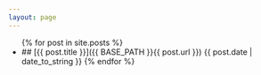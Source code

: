 ```yaml
---
layout: page
---
```


<ul class="posts">
  {% for post in site.posts %}
    <li>
## [{{ post.title }}]({{ BASE_PATH }}{{ post.url }})
<span>{{ post.date | date_to_string }}</span>
  {% endfor %}
</ul>

